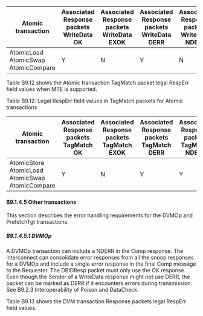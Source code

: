 | Atomic transaction                              | Associated Response packets </br> WriteData </br> OK | Associated Response packets </br> WriteData </br> EXOK | Associated Response packets </br> WriteData </br> DERR | Associated Response packets </br> WriteData </br> NDERR | Associated Response packets </br> CompData </br> OK | Associated Response packets </br> CompData </br> EXOK | Associated Response packets </br> CompData </br> DERR | Associated Response packets </br> CompData </br> NDERR |
|-------------------------------------------------|------------------------------------------------------|--------------------------------------------------------|--------------------------------------------------------|---------------------------------------------------------|-----------------------------------------------------|-------------------------------------------------------|-------------------------------------------------------|--------------------------------------------------------|
| AtomicLoad </br> AtomicSwap </br> AtomicCompare | Y                                                    | N                                                      | Y                                                      | N                                                       | Y                                                   | N                                                     | Y                                                     | Y                                                      |

Table B9.12 shows the Atomic transaction TagMatch packet legal RespErr field values when MTE is supported.

Table B9.12: Legal RespErr field values in TagMatch packets for Atomic transactions

| Atomic transaction                                                | Associated Response packets </br> TagMatch </br> OK | Associated Response packets </br> TagMatch </br> EXOK | Associated Response packets </br> TagMatch </br> DERR | Associated Response packets </br> TagMatch </br> NDERR |
|-------------------------------------------------------------------|-----------------------------------------------------|-------------------------------------------------------|-------------------------------------------------------|--------------------------------------------------------|
| AtomicStore </br> AtomicLoad </br> AtomicSwap </br> AtomicCompare | Y                                                   | N                                                     | Y                                                     | Y                                                      |

#### B9.1.4.5 Other transactions

This section describes the error handling requirements for the DVMOp and PrefetchTgt transactions.

##### B9.1.4.5.1 DVMOp

A DVMOp transaction can include a NDERR in the Comp response. The interconnect can consolidate error responses from all the snoop responses for a DVMOp and include a single error response in the final Comp message to the Requester. The DBIDResp packet must only use the OK response. Even though the Sender of a WriteData response might not use DERR, the packet can be marked as DERR if it encounters errors during transmission. See B9.2.3 Interoperability of Poison and DataCheck.

Table B9.13 shows the DVM transaction Response packets legal RespErr field values.